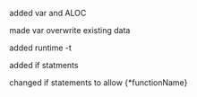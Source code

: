added var and ALOC 

made var overwrite existing data

added runtime -t

added if statments

changed if statements to allow {*functionName}
